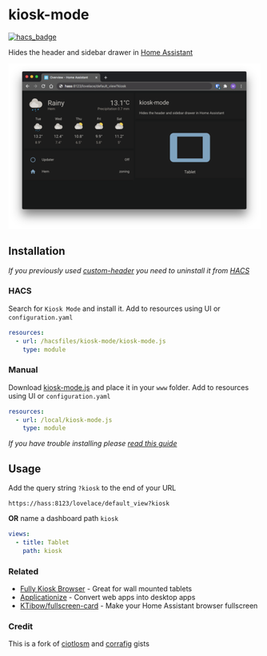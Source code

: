 # kiosk-mode

[![hacs_badge](https://img.shields.io/badge/HACS-Default-orange.svg)](https://github.com/custom-components/hacs)

Hides the header and sidebar drawer in [Home Assistant](https://www.home-assistant.io/)

![image](example1.png)

## Installation

*If you previously used [custom-header](https://github.com/maykar/custom-header) you need to uninstall it from [HACS](https://hacs.xyz/)*

### HACS

Search for `Kiosk Mode` and install it. Add to resources using UI or `configuration.yaml`

```yaml
resources:
  - url: /hacsfiles/kiosk-mode/kiosk-mode.js
    type: module
```

### Manual

Download [kiosk-mode.js](https://raw.githubusercontent.com/matt8707/kiosk-mode/master/kiosk-mode.js) and place it in your `www` folder. Add to resources using UI or `configuration.yaml`

```yaml
resources:
  - url: /local/kiosk-mode.js
    type: module
```

*If you have trouble installing please [read this guide](https://github.com/thomasloven/hass-config/wiki/Lovelace-Plugins)*

## Usage
Add the query string `?kiosk` to the end of your URL

```
https://hass:8123/lovelace/default_view?kiosk
```

**OR** name a dashboard path `kiosk`

```yaml
views:
  - title: Tablet
    path: kiosk

```

### Related

* [Fully Kiosk Browser](https://www.fully-kiosk.com/) - Great for wall mounted tablets
* [Applicationize](https://applicationize.me/) - Convert web apps into desktop apps
* [KTibow/fullscreen-card](https://github.com/KTibow/fullscreen-card) - Make your Home Assistant browser fullscreen

### Credit
This is a fork of [ciotlosm](https://gist.github.com/ciotlosm/1f09b330aa5bd5ea87b59f33609cc931) and [corrafig](https://gist.github.com/corrafig/c8288df960e7f59e82c12d14de26fde8) gists
